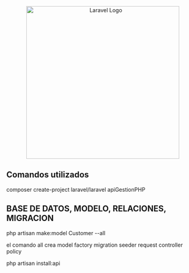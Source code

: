 <p align="center"><a href="https://laravel.com" target="_blank"><img src="https://raw.githubusercontent.com/laravel/art/master/logo-lockup/5%20SVG/2%20CMYK/1%20Full%20Color/laravel-logolockup-cmyk-red.svg" width="400" alt="Laravel Logo"></a></p>

## Comandos utilizados

composer create-project laravel/laravel apiGestionPHP

## BASE DE DATOS, MODELO, RELACIONES, MIGRACION

php artisan make:model Customer --all

el comando all crea model factory migration seeder request controller policy

php artisan install:api
